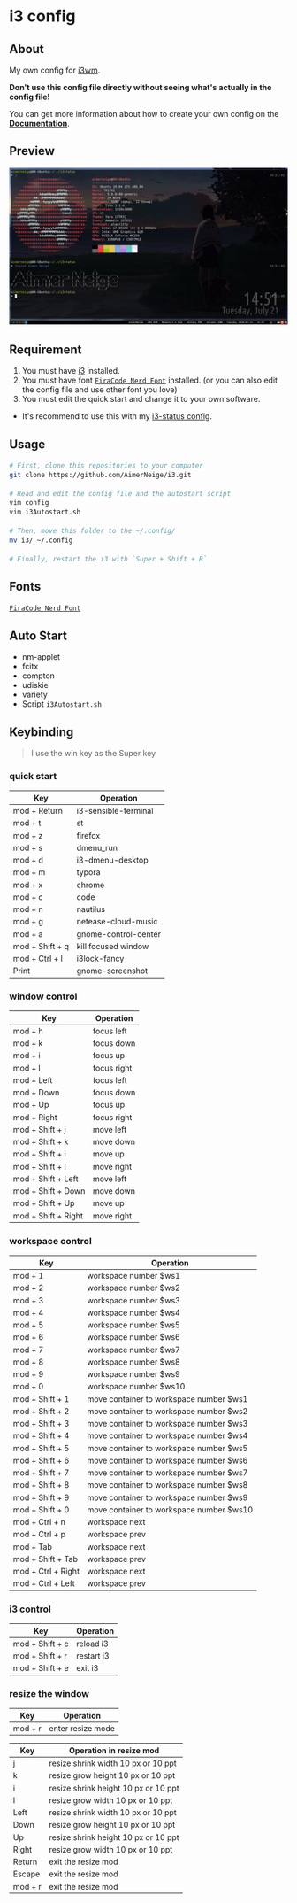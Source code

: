 # i3 config

## About

My own config for [i3wm](https://i3wm.org/).

**Don't use this config file directly without seeing what's actually in the config file!**

You can get more information about how to create your own config on the [**Documentation**](https://i3wm.org/docs/).

## Preview

![](preview.png)

## Requirement

1. You must have [i3](https://i3wm.org/) installed.
2. You must have font [`FiraCode Nerd Font`](https://github.com/ryanoasis/nerd-fonts/tree/master/patched-fonts/FiraCode) installed. (or you can also edit the config file and use other font you love)
3. You must edit the quick start and change it to your own software.

- It's recommend to use this with my [i3-status config](https://www.github.com/AimerNeige/i3status).

## Usage

```bash
# First, clone this repositories to your computer
git clone https://github.com/AimerNeige/i3.git

# Read and edit the config file and the autostart script
vim config
vim i3Autostart.sh

# Then, move this folder to the ~/.config/
mv i3/ ~/.config

# Finally, restart the i3 with `Super + Shift + R`
```

## Fonts

[`FiraCode Nerd Font`](https://github.com/ryanoasis/nerd-fonts/tree/master/patched-fonts/FiraCode)

## Auto Start

- nm-applet
- fcitx
- compton
- udiskie
- variety
- Script `i3Autostart.sh`

## Keybinding

> I use the win key as the Super key

### quick start

| Key             | Operation            |
| --------------- | -------------------- |
| mod + Return    | i3-sensible-terminal |
| mod + t         | st                   |
| mod + z         | firefox              |
| mod + s         | dmenu_run            |
| mod + d         | i3-dmenu-desktop     |
| mod + m         | typora               |
| mod + x         | chrome               |
| mod + c         | code                 |
| mod + n         | nautilus             |
| mod + g         | netease-cloud-music  |
| mod + a         | gnome-control-center |
| mod + Shift + q | kill focused window  |
| mod + Ctrl + l  | i3lock-fancy         |
| Print           | gnome-screenshot     |

### window control

| Key                 | Operation   |
| ------------------- | ----------- |
| mod + h             | focus left  |
| mod + k             | focus down  |
| mod + i             | focus up    |
| mod + l             | focus right |
| mod + Left          | focus left  |
| mod + Down          | focus down  |
| mod + Up            | focus up    |
| mod + Right         | focus right |
| mod + Shift + j     | move left   |
| mod + Shift + k     | move down   |
| mod + Shift + i     | move up     |
| mod + Shift + l     | move right  |
| mod + Shift + Left  | move left   |
| mod + Shift + Down  | move down   |
| mod + Shift + Up    | move up     |
| mod + Shift + Right | move right  |

### workspace control

| Key                | Operation                                |
| ------------------ | ---------------------------------------- |
| mod + 1            | workspace number $ws1                    |
| mod + 2            | workspace number $ws2                    |
| mod + 3            | workspace number $ws3                    |
| mod + 4            | workspace number $ws4                    |
| mod + 5            | workspace number $ws5                    |
| mod + 6            | workspace number $ws6                    |
| mod + 7            | workspace number $ws7                    |
| mod + 8            | workspace number $ws8                    |
| mod + 9            | workspace number $ws9                    |
| mod + 0            | workspace number $ws10                   |
| mod + Shift + 1    | move container to workspace number $ws1  |
| mod + Shift + 2    | move container to workspace number $ws2  |
| mod + Shift + 3    | move container to workspace number $ws3  |
| mod + Shift + 4    | move container to workspace number $ws4  |
| mod + Shift + 5    | move container to workspace number $ws5  |
| mod + Shift + 6    | move container to workspace number $ws6  |
| mod + Shift + 7    | move container to workspace number $ws7  |
| mod + Shift + 8    | move container to workspace number $ws8  |
| mod + Shift + 9    | move container to workspace number $ws9  |
| mod + Shift + 0    | move container to workspace number $ws10 |
| mod + Ctrl + n     | workspace next                           |
| mod + Ctrl + p     | workspace prev                           |
| mod + Tab          | workspace next                           |
| mod + Shift + Tab  | workspace prev                           |
| mod + Ctrl + Right | workspace next                           |
| mod + Ctrl + Left  | workspace prev                           |

### i3 control

| Key             | Operation  |
| --------------- | ---------- |
| mod + Shift + c | reload i3  |
| mod + Shift + r | restart i3 |
| mod + Shift + e | exit i3    |

### resize the window

| Key     | Operation         |
| ------- | ----------------- |
| mod + r | enter resize mode |

| Key     | Operation in resize mod              |
| ------- | ------------------------------------ |
| j       | resize shrink width 10 px or 10 ppt  |
| k       | resize grow height 10 px or 10 ppt   |
| i       | resize shrink height 10 px or 10 ppt |
| l       | resize grow width 10 px or 10 ppt    |
| Left    | resize shrink width 10 px or 10 ppt  |
| Down    | resize grow height 10 px or 10 ppt   |
| Up      | resize shrink height 10 px or 10 ppt |
| Right   | resize grow width 10 px or 10 ppt    |
| Return  | exit the resize mod                  |
| Escape  | exit the resize mod                  |
| mod + r | exit the resize mod                  |

